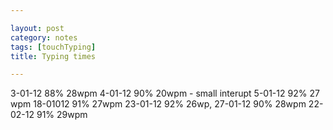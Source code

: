 ```yaml
---

layout: post
category: notes
tags: [touchTyping]
title: Typing times

---
```


3-01-12 88% 28wpm
4-01-12 90% 20wpm - small interupt
5-01-12 92% 27 wpm
18-01012 91% 27wpm
23-01-12 92% 26wp,
27-01-12 90% 28wpm
22-02-12 91% 29wpm
